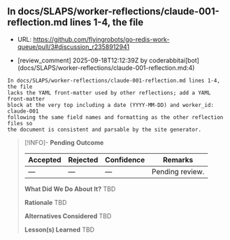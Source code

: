 ## In docs/SLAPS/worker-reflections/claude-001-reflection.md lines 1-4, the file

- URL: https://github.com/flyingrobots/go-redis-work-queue/pull/3#discussion_r2358912941

- [review_comment] 2025-09-18T12:12:39Z by coderabbitai[bot] (docs/SLAPS/worker-reflections/claude-001-reflection.md:4)

```text
In docs/SLAPS/worker-reflections/claude-001-reflection.md lines 1-4, the file
lacks the YAML front-matter used by other reflections; add a YAML front-matter
block at the very top including a date (YYYY-MM-DD) and worker_id: claude-001
following the same field names and formatting as the other reflection files so
the document is consistent and parsable by the site generator.
```

> [!INFO]- **Pending**
> **Outcome**
> 
> | Accepted | Rejected | Confidence | Remarks |
> |----------|----------|------------|---------|
> | — | — | — | Pending review. |
>
> **What Did We Do About It?**
> TBD
>
> **Rationale**
> TBD
>
> **Alternatives Considered**
> TBD
>
> **Lesson(s) Learned**
> TBD
